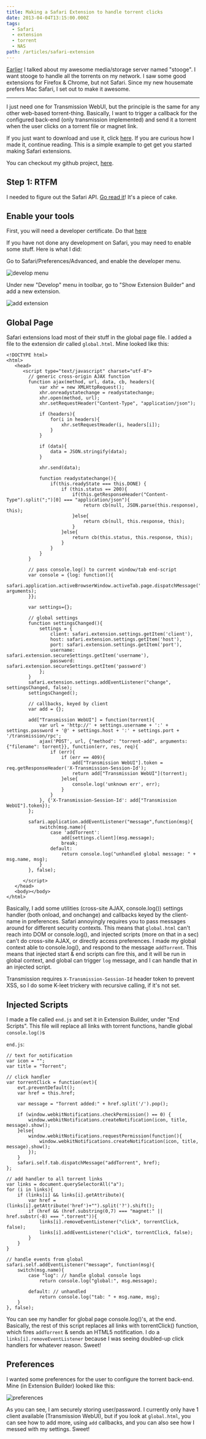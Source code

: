 ```yaml
---
title: Making a Safari Extension to handle torrent clicks
date: 2013-04-04T13:15:00.000Z
tags:
  - Safari
  - extension
  - torrent
  - NAS
path: /articles/safari-extension
---
```


[Earlier](/articles/nas/) I talked about my awesome media/storage server named "stooge".  I want stooge to handle all the torrents on my network. I saw some good extensions for Firefox & Chrome, but not Safari. Since my new housemate prefers Mac Safari, I set out to make it awesome.

---

I just need one for Transmission WebUI, but the principle is the same for any other web-based torrent-thing.  Basically, I want to trigger a callback for the configured back-end (only transmission implemented) and send it a torrent when the user clicks on a torrent file or magnet link.

If you just want to download and use it, click [here](/files/TorrentAdder.safariextz).  If you are curious how I made it, continue reading. This is a simple example to get get you started making Safari extensions.

You can checkout my github project, [here](https://github.com/konsumer/torrentadder).

## Step 1: RTFM

I needed to figure out the Safari API.  [Go read it](http://developer.apple.com/library/safari/#documentation/Tools/Conceptual/SafariExtensionGuide/Introduction/Introduction.html)!  It's a piece of cake.

## Enable your tools

First, you will need a developer certificate. Do that [here](https://developer.apple.com/support/mac/developer-certificates.html)

If you have not done any development on Safari, you may need to enable some stuff.  Here is what I did:

Go to Safari/Preferences/Advanced, and enable the developer menu.

![develop menu](/files/safari1.png)

Under new "Develop" menu in toolbar, go to "Show Extension Builder" and add a new extension.

![add extension](/files/safari2.png)


## Global Page

Safari extensions load most of their stuff in the global page file.  I added a file to the extension dir called `global.html`. Mine looked like this:

	<!DOCTYPE html>
	<html>
	   <head>
	      <script type="text/javascript" charset="utf-8">
	        // generic cross-origin AJAX function
	        function ajax(method, url, data, cb, headers){
	            var xhr = new XMLHttpRequest();
	            xhr.onreadystatechange = readystatechange;
	            xhr.open(method, url);
	            xhr.setRequestHeader("Content-Type", "application/json");
	            
	            if (headers){
	                for(i in headers){
	                    xhr.setRequestHeader(i, headers[i]);
	                }
	            }

	            if (data){
	                data = JSON.stringify(data);
	            }

	            xhr.send(data);
	            
	            function readystatechange(){
	                if(this.readyState === this.DONE) {
	                    if (this.status == 200){
	                        if(this.getResponseHeader("Content-Type").split(";")[0] === "application/json"){
	                            return cb(null, JSON.parse(this.response), this);
	                        }else{
	                            return cb(null, this.response, this);
	                        }
	                    }else{
	                        return cb(this.status, this.response, this);
	                    }
	                }
	            }
	        }

	        // pass console.log() to current window/tab end-script
	        var console = {log: function(){
	            safari.application.activeBrowserWindow.activeTab.page.dispatchMessage("log", arguments);
	        }};

	        var settings={};

	        // global settings
	        function settingsChanged(){
	            settings = {
	                client: safari.extension.settings.getItem('client'),
	                host: safari.extension.settings.getItem('host'),
	                port: safari.extension.settings.getItem('port'),
	                username: safari.extension.secureSettings.getItem('username'),
	                password: safari.extension.secureSettings.getItem('password')
	            };
	        }
	        safari.extension.settings.addEventListener("change", settingsChanged, false);
	        settingsChanged();

	        // callbacks, keyed by client
	        var add = {};

	        add["Transmission WebUI"] = function(torrent){
	            var url = 'http://' + settings.username + ':' + settings.password + '@' + settings.host + ':' + settings.port + '/transmission/rpc';
	            ajax('POST', url, {"method": "torrent-add", arguments:{"filename": torrent}}, function(err, res, req){
	                if (err){
	                    if (err == 409){
	                        add["Transmission WebUI"].token = req.getResponseHeader('X-Transmission-Session-Id');
	                        return add["Transmission WebUI"](torrent);
	                    }else{
	                        console.log('unknown err', err);
	                    }
	                }
	            }, {'X-Transmission-Session-Id': add["Transmission WebUI"].token});
	        };

	        safari.application.addEventListener("message",function(msg){
	            switch(msg.name){
	                case 'addTorrent':
	                    add[settings.client](msg.message);
	                    break;
	                default:
	                    return console.log("unhandled global message: " + msg.name, msg);
	            }
	        }, false);

	      </script>
	   </head>
	   <body></body>
	</html>

Basically, I add some utilities (cross-site AJAX, console.log()) settings handler (both onload, and onchange) and callbacks keyed by the client-name in preferences. Safari annoyingly requires you to pass messages around for different security contexts.  This means that `global.html` can't reach into DOM or console.log(), and injected scripts (more on that in a sec) can't do cross-site AJAX, or directly access preferences. I made my global context able to console.log(), and respond to the message `addTorrent`.  This means that injected start & end scripts can fire this, and it will be run in global context, and global can trigger `log` message, and I can handle that in an injected script.

Transmission requires `X-Transmission-Session-Id` header token to prevent XSS, so I do some K-leet trickery with recursive calling, if it's not set.

## Injected Scripts

I made a file called `end.js` and set it in Extension Builder, under "End Scripts". This file will replace all links with torrent functions, handle global `console.log()`s

`end.js`:

	// text for notification
	var icon = "";
	var title = "Torrent";

	// click handler
	var torrentClick = function(evt){
	    evt.preventDefault();
	    var href = this.href;

	    var message = "Torrent added:" + href.split('/').pop();

	    if (window.webkitNotifications.checkPermission() == 0) {
	        window.webkitNotifications.createNotification(icon, title, message).show();
	    }else{
	        window.webkitNotifications.requestPermission(function(){
	            window.webkitNotifications.createNotification(icon, title, message).show();
	        });
	    }
	    safari.self.tab.dispatchMessage("addTorrent", href);
	};

	// add handler to all torrent links
	var links = document.querySelectorAll("a");
	for (i in links){
	    if (links[i] && links[i].getAttribute){
	        var href = (links[i].getAttribute('href')+"").split('?').shift();
	        if (href && (href.substring(0,7) === "magnet:" || href.substr(-8) === ".torrent")){
	            links[i].removeEventListener("click", torrentClick, false);
	            links[i].addEventListener("click", torrentClick, false);
	        }
	    }
	}

	// handle events from global
	safari.self.addEventListener("message", function(msg){
	    switch(msg.name){
	        case "log": // handle global console logs
	            return console.log("global:", msg.message);
	        
	        default: // unhandled
	            return console.log("tab: " + msg.name, msg);
	    }
	}, false);


You can see my handler for global page console.log()'s, at the end. Basically, the rest of this script replaces all links with torrentClick() function, which fires `addTorrent` & sends an HTML5 notification. I do a `links[i].removeEventListener` because I was seeing doubled-up click handlers for whatever reason. Sweet!


## Preferences

I wanted some preferences for the user to configure the torrent back-end. Mine (in Extension Builder) looked like this:

![preferences](/files/safari3.png)

As you can see, I am securely storing user/password. I currently only have 1 client available (Transmission WebUI), but if you look at `global.html`, you can see how to add more, using `add` callbacks, and you can also see how I messed with my settings. Sweet!


